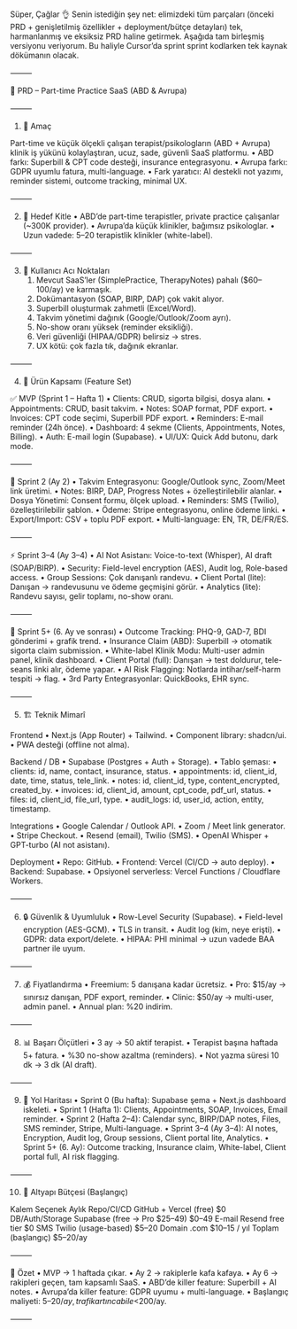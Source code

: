 Süper, Çağlar 👌 Senin istediğin şey net: elimizdeki tüm parçaları (önceki PRD + genişletilmiş özellikler + deployment/bütçe detayları) tek, harmanlanmış ve eksiksiz PRD haline getirmek. Aşağıda tam birleşmiş versiyonu veriyorum. Bu haliyle Cursor’da sprint sprint kodlarken tek kaynak dökümanın olacak.

⸻

📑 PRD – Part-time Practice SaaS (ABD & Avrupa)

⸻

1. 🎯 Amaç

Part-time ve küçük ölçekli çalışan terapist/psikologların (ABD + Avrupa) klinik iş yükünü kolaylaştıran, ucuz, sade, güvenli SaaS platformu.
	•	ABD farkı: Superbill & CPT code desteği, insurance entegrasyonu.
	•	Avrupa farkı: GDPR uyumlu fatura, multi-language.
	•	Fark yaratıcı: AI destekli not yazımı, reminder sistemi, outcome tracking, minimal UX.

⸻

2. 👥 Hedef Kitle
	•	ABD’de part-time terapistler, private practice çalışanlar (~300K provider).
	•	Avrupa’da küçük klinikler, bağımsız psikologlar.
	•	Uzun vadede: 5–20 terapistlik klinikler (white-label).

⸻

3. 🛑 Kullanıcı Acı Noktaları
	1.	Mevcut SaaS’ler (SimplePractice, TherapyNotes) pahalı ($60–100/ay) ve karmaşık.
	2.	Dokümantasyon (SOAP, BIRP, DAP) çok vakit alıyor.
	3.	Superbill oluşturmak zahmetli (Excel/Word).
	4.	Takvim yönetimi dağınık (Google/Outlook/Zoom ayrı).
	5.	No-show oranı yüksek (reminder eksikliği).
	6.	Veri güvenliği (HIPAA/GDPR) belirsiz → stres.
	7.	UX kötü: çok fazla tık, dağınık ekranlar.

⸻

4. 📌 Ürün Kapsamı (Feature Set)

✅ MVP (Sprint 1 – Hafta 1)
	•	Clients: CRUD, sigorta bilgisi, dosya alanı.
	•	Appointments: CRUD, basit takvim.
	•	Notes: SOAP format, PDF export.
	•	Invoices: CPT code seçimi, Superbill PDF export.
	•	Reminders: E-mail reminder (24h önce).
	•	Dashboard: 4 sekme (Clients, Appointments, Notes, Billing).
	•	Auth: E-mail login (Supabase).
	•	UI/UX: Quick Add butonu, dark mode.

⸻

🚀 Sprint 2 (Ay 2)
	•	Takvim Entegrasyonu: Google/Outlook sync, Zoom/Meet link üretimi.
	•	Notes: BIRP, DAP, Progress Notes + özelleştirilebilir alanlar.
	•	Dosya Yönetimi: Consent formu, ölçek upload.
	•	Reminders: SMS (Twilio), özelleştirilebilir şablon.
	•	Ödeme: Stripe entegrasyonu, online ödeme linki.
	•	Export/Import: CSV + toplu PDF export.
	•	Multi-language: EN, TR, DE/FR/ES.

⸻

⚡ Sprint 3–4 (Ay 3–4)
	•	AI Not Asistanı: Voice-to-text (Whisper), AI draft (SOAP/BIRP).
	•	Security: Field-level encryption (AES), Audit log, Role-based access.
	•	Group Sessions: Çok danışanlı randevu.
	•	Client Portal (lite): Danışan → randevusunu ve ödeme geçmişini görür.
	•	Analytics (lite): Randevu sayısı, gelir toplamı, no-show oranı.

⸻

🔮 Sprint 5+ (6. Ay ve sonrası)
	•	Outcome Tracking: PHQ-9, GAD-7, BDI gönderimi + grafik trend.
	•	Insurance Claim (ABD): Superbill → otomatik sigorta claim submission.
	•	White-label Klinik Modu: Multi-user admin panel, klinik dashboard.
	•	Client Portal (full): Danışan → test doldurur, tele-seans linki alır, ödeme yapar.
	•	AI Risk Flagging: Notlarda intihar/self-harm tespiti → flag.
	•	3rd Party Entegrasyonlar: QuickBooks, EHR sync.

⸻

5. 🏗️ Teknik Mimarî

Frontend
	•	Next.js (App Router) + Tailwind.
	•	Component library: shadcn/ui.
	•	PWA desteği (offline not alma).

Backend / DB
	•	Supabase (Postgres + Auth + Storage).
	•	Tablo şeması:
	•	clients: id, name, contact, insurance, status.
	•	appointments: id, client_id, date, time, status, tele_link.
	•	notes: id, client_id, type, content_encrypted, created_by.
	•	invoices: id, client_id, amount, cpt_code, pdf_url, status.
	•	files: id, client_id, file_url, type.
	•	audit_logs: id, user_id, action, entity, timestamp.

Integrations
	•	Google Calendar / Outlook API.
	•	Zoom / Meet link generator.
	•	Stripe Checkout.
	•	Resend (email), Twilio (SMS).
	•	OpenAI Whisper + GPT-turbo (AI not asistanı).

Deployment
	•	Repo: GitHub.
	•	Frontend: Vercel (CI/CD → auto deploy).
	•	Backend: Supabase.
	•	Opsiyonel serverless: Vercel Functions / Cloudflare Workers.

⸻

6. 🔒 Güvenlik & Uyumluluk
	•	Row-Level Security (Supabase).
	•	Field-level encryption (AES-GCM).
	•	TLS in transit.
	•	Audit log (kim, neye erişti).
	•	GDPR: data export/delete.
	•	HIPAA: PHI minimal → uzun vadede BAA partner ile uyum.

⸻

7. 💰 Fiyatlandırma
	•	Freemium: 5 danışana kadar ücretsiz.
	•	Pro: $15/ay → sınırsız danışan, PDF export, reminder.
	•	Clinic: $50/ay → multi-user, admin panel.
	•	Annual plan: %20 indirim.

⸻

8. 📊 Başarı Ölçütleri
	•	3 ay → 50 aktif terapist.
	•	Terapist başına haftada 5+ fatura.
	•	%30 no-show azaltma (reminders).
	•	Not yazma süresi 10 dk → 3 dk (AI draft).

⸻

9. 📅 Yol Haritası
	•	Sprint 0 (Bu hafta): Supabase şema + Next.js dashboard iskeleti.
	•	Sprint 1 (Hafta 1): Clients, Appointments, SOAP, Invoices, Email reminder.
	•	Sprint 2 (Hafta 2–4): Calendar sync, BIRP/DAP notes, Files, SMS reminder, Stripe, Multi-language.
	•	Sprint 3–4 (Ay 3–4): AI notes, Encryption, Audit log, Group sessions, Client portal lite, Analytics.
	•	Sprint 5+ (6. Ay): Outcome tracking, Insurance claim, White-label, Client portal full, AI risk flagging.

⸻

10. 💸 Altyapı Bütçesi (Başlangıç)

Kalem	Seçenek	Aylık
Repo/CI/CD	GitHub + Vercel (free)	$0
DB/Auth/Storage	Supabase (free → Pro $25–49)	$0–49
E-mail	Resend free tier	$0
SMS	Twilio (usage-based)	$5–20
Domain	.com	$10–15 / yıl
Toplam (başlangıç)		$5–20/ay


⸻

🎯 Özet
	•	MVP → 1 haftada çıkar.
	•	Ay 2 → rakiplerle kafa kafaya.
	•	Ay 6 → rakipleri geçen, tam kapsamlı SaaS.
	•	ABD’de killer feature: Superbill + AI notes.
	•	Avrupa’da killer feature: GDPR uyumu + multi-language.
	•	Başlangıç maliyeti: $5–20/ay, trafik artınca bile <$200/ay.

⸻

